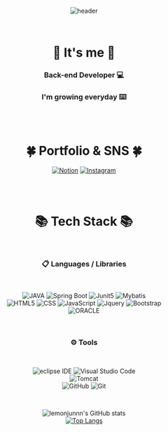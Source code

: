 <div align="center">

![header](https://capsule-render.vercel.app/api?type=wave&color=auto&height=300&section=header&text=JunYong%20Kim&fontSize=80)

<br>

# 👋 It's me 👋

### Back-end Developer 💻

### I'm growing everyday ⌨️

<br><br>

# 🍀 Portfolio & SNS 🍀

[![Notion](https://img.shields.io/badge/RouteDiary-%23000000.svg?style=for-the-badge&logo=notion&logoColor=white)](https://www.notion.so/Route_diary-dac8d3e3c8244023b42d753bd03d4806)
[![Instagram](https://img.shields.io/badge/Instagram-E4405F.svg?style=for-the-badge&logo=notion&logoColor=white)](https://www.instagram.com/lemon_junnn/)

<br><br>

# 📚 Tech Stack 📚

<br>

### 📋 Languages / Libraries

<br>

![JAVA](https://img.shields.io/badge/java-007396?style=for-the-badge&logo=java&logoColor=white)
![Spring Boot](https://img.shields.io/badge/springboot-6DB33F?style=for-the-badge&logo=springboot&logoColor=white)
![Junit5](https://img.shields.io/badge/JUnit5-25A162?style=for-the-badge&logo=Junit5&logoColor=white)
![Mybatis](https://img.shields.io/badge/MyBatis-FF0000?style=for-the-badge&logo=MyBatis&logoColor=white)<br>
![HTML5](https://img.shields.io/badge/HTML5-E34F26?style=for-the-badge&logo=html5&logoColor=white)
![CSS](https://img.shields.io/badge/CSS3-1572B6?style=for-the-badge&logo=css3&logoColor=white)
![JavaScript](https://img.shields.io/badge/javascript-F7DF1E?style=for-the-badge&logo=javascript&logoColor=black)
![Jquery](https://img.shields.io/badge/jQuery-0769AD?style=for-the-badge&logo=jquery&logoColor=white)
![Bootstrap](https://img.shields.io/badge/bootstrap-7952B3?style=for-the-badge&logo=bootstrap&logoColor=white)<br>
![ORACLE](https://img.shields.io/badge/Oracle-F80000?style=for-the-badge&logo=Oracle&logoColor=white)

<br>

### ⚙ Tools

<br>

![eclipse IDE](https://img.shields.io/badge/Eclipse-2C2255?style=for-the-badge&logo=eclipse&logoColor=white)
![Visual Studio Code](https://img.shields.io/badge/Visual%20Studio%20Code-0078d7.svg?style=for-the-badge&logo=visual-studio-code&logoColor=white)<br>
![Tomcat](https://img.shields.io/badge/APACHETOMCAT-F8DC75?style=for-the-badge&logo=apachetomcat&logoColor=white)<br>
![GitHub](https://img.shields.io/badge/github-%23121011.svg?style=for-the-badge&logo=github&logoColor=white)
![Git](https://img.shields.io/badge/git-%23F05033.svg?style=for-the-badge&logo=git&logoColor=white)<br>

<br>

![lemonjunnn's GitHub stats](https://github-readme-stats.vercel.app/api?username=lemonjunnn&show_icons=true&theme=radical) <br>
[![Top Langs](https://github-readme-stats.vercel.app/api/top-langs/?username=lemonjunnn&layout=compact&theme=radical)](https://github.com/lemonjunnn/github-readme-stats)

</div>
